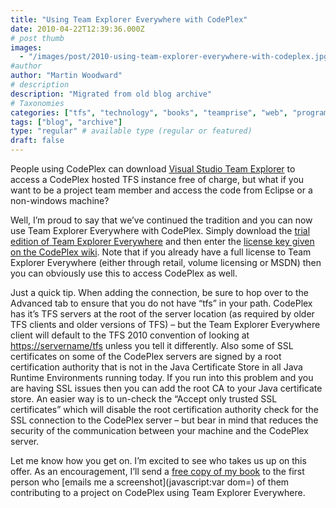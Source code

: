 ```yaml
---
title: "Using Team Explorer Everywhere with CodePlex"
date: 2010-04-22T12:39:36.000Z
# post thumb
images:
  - "/images/post/2010-using-team-explorer-everywhere-with-codeplex.jpg"
#author
author: "Martin Woodward"
# description
description: "Migrated from old blog archive"
# Taxonomies
categories: ["tfs", "technology", "books", "teamprise", "web", "programming", "podcast", "personal"]
tags: ["blog", "archive"]
type: "regular" # available type (regular or featured)
draft: false
---
```

[](http://www.codeplex.com/) People using CodePlex can download [Visual Studio Team Explorer](http://www.microsoft.com/downloads/details.aspx?displaylang=en&FamilyID=fe4f9904-0480-4c9d-a264-02fedd78ab38) to access a CodePlex hosted TFS instance free of charge, but what if you want to be a project team member and access the code from Eclipse or a non-windows machine?  

Well, I’m proud to say that we’ve continued the tradition and you can now use Team Explorer Everywhere with CodePlex.  Simply download the [trial edition of Team Explorer Everywhere](http://www.microsoft.com/downloads/details.aspx?FamilyID=AF1F5168-C0F7-47C6-BE7A-2A83A6C02E57) and then enter the [license key given on the CodePlex wiki](http://codeplex.codeplex.com/wikipage?title=Obtaining%20the%20Team%20Explorer%20Everywhere%20Client).  Note that if you already have a full license to Team Explorer Everywhere (either through retail, volume licensing or MSDN) then you can obviously use this to access CodePlex as well.  

Just a quick tip.  When adding the connection, be sure to hop over to the Advanced tab to ensure that you do not have “tfs” in your path.  CodePlex has it’s TFS servers at the root of the server location (as required by older TFS clients and older versions of TFS) – but the Team Explorer Everywhere client will default to the TFS 2010 convention of looking at [https://servername/tfs](https://servername/tfs) unless you tell it differently.  Also some of SSL certificates on some of the CodePlex servers are signed by a root certification authority that is not in the Java Certificate Store in all Java Runtime Environments running today.  If you run into this problem and you are having SSL issues then you can add the root CA to your Java certificate store.  An easier way is to un-check the “Accept only trusted SSL certificates” which will disable the root certification authority check for the SSL connection to the CodePlex server – but bear in mind that reduces the security of the communication between your machine and the CodePlex server.  

[](http://www.woodwardweb.com/WindowsLiveWriter/UsingTeamExplorerEverywherewithCodeplex_B1DF/codeplex_2.png)   

Let me know how you get on.  I’m excited to see who takes us up on this offer.  As an encouragement, I’ll send a [free copy of my book](http://www.amazon.com/gp/product/0470484268?ie=UTF8&tag=woodweb03-20&linkCode=as2&camp=1789&creative=390957&creativeASIN=0470484268) to the first person who [emails me a screenshot](javascript:var dom=) of them contributing to a project on CodePlex using Team Explorer Everywhere.